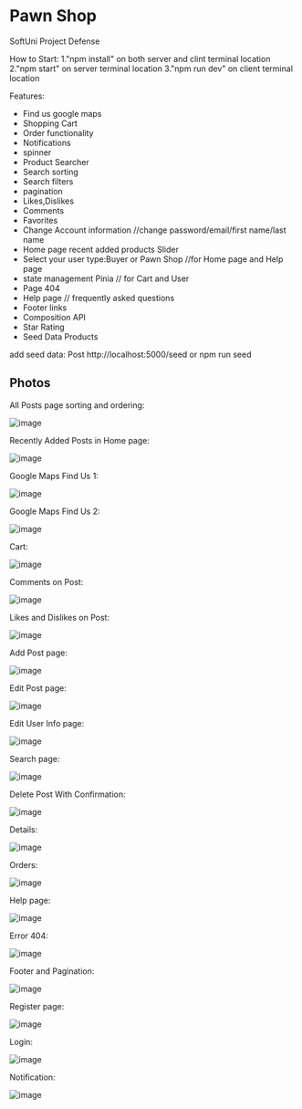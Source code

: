 # Pawn Shop

SoftUni Project Defense

How to Start:
1."npm install" on both server and clint terminal location
2."npm start" on server terminal location
3."npm run dev" on client terminal location

Features:

- Find us google maps
- Shopping Cart
- Order functionality
- Notifications
- spinner
- Product Searcher
- Search sorting
- Search filters
- pagination
- Likes,Dislikes
- Comments
- Favorites
- Change Account information //change password/email/first name/last name
- Home page recent added products Slider
- Select your user type:Buyer or Pawn Shop //for Home page and Help page
- state management Pinia // for Cart and User
- Page 404
- Help page // frequently asked questions
- Footer links
- Composition API
- Star Rating
- Seed Data Products

add seed data:
Post http://localhost:5000/seed or npm run seed

## Photos

All Posts page sorting and ordering:

![image](/client/public/pics/AllProductsPage.png)

Recently Added Posts in Home page:

![image](/client/public/pics/Home1.png)

Google Maps Find Us 1:

![image](/client/public/pics/googleMaps1.png)

Google Maps Find Us 2:

![image](/client/public/pics/googleMaps2.png)

Cart:

![image](/client/public/pics/Cart.png)

Comments on Post:

![image](/client/public/pics/comments.png)

Likes and Dislikes on Post:

![image](/client/public/pics/DetailspagewithLikesandDislikes.png)

Add Post page:

![image](/client/public/pics/AddProduct.png)

Edit Post page:

![image](/client/public/pics/EditProduct.png)

Edit User Info page:

![image](/client/public/pics/changename,emailAnd-password.png)

Search page:

![image](/client/public/pics/Search.png)

Delete Post With Confirmation:

![image](/client/public/pics/DeleteModal.png)

Details:

![image](/client/public/pics/DetailspagewithLikesandDislikes.png)

Orders:

![image](/client/public/pics/OrdersPage.png)

Help page:

![image](/client/public/pics/HelpPage.png)

Error 404:

![image](/client/public/pics/404.png)

Footer and Pagination:

![image](/client/public/pics/FooterAndPagination.png)

Register page:

![image](/client/public/pics/Register.png)

Login:

![image](/client/public/pics/login.png)

Notification:

![image](/client/public/pics/Notifications.png)
